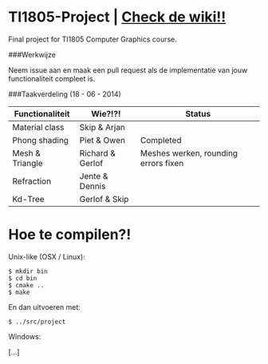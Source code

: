 TI1805-Project | [Check de wiki!!](https://github.com/Balletie/TI1805-Project/wiki)
===================================================================================

Final project for TI1805 Computer Graphics course.

###Werkwijze

Neem issue aan en maak een pull request als de implementatie van
jouw functionaliteit compleet is.

###Taakverdeling (18 - 06 - 2014)

| Functionaliteit | Wie?!?!          | Status           |
| --------------- | ---------------- | ---------------- |
| Material class  | Skip & Arjan     |                  |
| Phong shading   | Piet & Owen      | Completed                  |
| Mesh & Triangle | Richard & Gerlof | Meshes werken, rounding errors fixen |
| Refraction      | Jente & Dennis   |                  |
| Kd-Tree         | Gerlof & Skip    |                  |

Hoe te compilen?!
=================

Unix-like (OSX / Linux): 

````
$ mkdir bin
$ cd bin
$ cmake ..
$ make
````

En dan uitvoeren met:
````
$ ../src/project
````

Windows:

[...]
